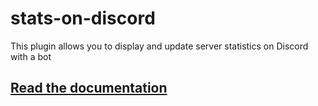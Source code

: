 # stats-on-discord

This plugin allows you to display and update server statistics on Discord with a bot

## [Read the documentation](https://docs.cameron.rs/stats-on-discord)
